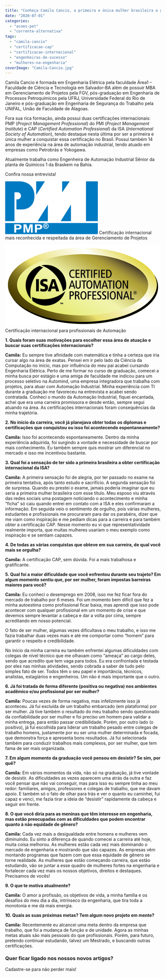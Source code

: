 ```yaml
---
title: "Conheça Camila Cancio, a primeira e única mulher brasileira a ganhar a certificação CAP"
date: "2020-07-01"
categories: 
  - "acoes-pet"
  - "corrente-alternativa"
tags: 
  - "camila-cancio"
  - "certificacao-cap"
  - "certificacao-internacional"
  - "engenheiras-de-sucesso"
  - "mulheres-na-engenharia"
coverImage: "Camila-Cancio.jpg"
---
```


Camila Cancio é formada em Engenharia Elétrica pela faculdade Área1 – Faculdade de Ciência e Tecnologia em Salvador-BA além de possuir MBA em Gerenciamento de Projetos pela FGV, pós-graduação em Engenharia de Processos Petroquímicos pela UFRJ, Universidade Federal do Rio de Janeiro e pós-graduação em Engenharia de Segurança do Trabalho pela UNIFAL, União de Faculdade de Alagoas. 

Fora sua rica formação, ainda possui duas certificações internacionais: PMP (_Project Management Professional_) do PMI (_Project Management Institute_) e CAP (_Certified Automation Professional_) da ISA (_International Society of Automation_), tendo destaque nesta última por ser a primeira e única mulher a conquistar essa certificação no Brasil. Possui também 14 anos de experiência na área de automação industrial, tendo atuado em empresas como Petrobrás e Yokogawa. 

Atualmente trabalha como Engenheira de Automação Industrial Sênior da planta de Químicos 1 da Braskem na Bahia.

Confira nossa entrevista!

![](images/PMP.png) Certificação internacional mais reconhecida e respeitada da área de Gerenciamento de Projetos


![](images/CAP2.0.jpg) Certificação internacional para profissionais de Automação

**1\. Quais foram suas motivações para escolher essa área de atuação e buscar suas certificações internacionais?**

**Camila:** Eu sempre tive afinidade com matemática e tinha a certeza que iria cursar algo na área de exatas. Pensei em ir pelo lado da Ciência da Computação no início, mas por influência do meu pai acabei cursando Engenharia Elétrica. Perto de me formar no curso de graduação, comecei a minha busca por estágio e uma amiga de faculdade me indicou para um processo seletivo na Automind, uma empresa integradora que trabalha com projetos, para atuar com Automação Industrial. Minha experiência com TI durante a graduação me favoreceu na entrevista e acabei sendo contratada. Conheci o mundo da Automação Industrial, fiquei encantada, achei que era uma carreira promissora e desde então, sempre segui atuando na área. As certificações internacionais foram consequências da minha trajetória.

**2\. No início da carreira, você já planejava obter todas os diplomas e certificações que conquistou ou isso foi acontecendo espontaneamente?**

**Camila:** Isso foi acontecendo espontaneamente. Dentro da minha experiência adquirida, foi surgindo a vontade e necessidade de buscar por mais conhecimento. Eu também sempre quis mostrar um diferencial no mercado e isso me incentivou bastante.

**3\. Qual foi a sensação de ter sido a primeira brasileira a obter certificação internacional da ISA?**

**Camila:** A primeira sensação foi de alegria, por ter passado no exame na primeira tentativa, após tanto estudo e sacrifício. A segunda sensação foi de surpresa. Quando eu prestei o exame, jamais poderia imaginar que eu seria a primeira mulher brasileira com esse título. Meu esposo viu através das redes sociais uma postagem noticiando o acontecimento e minha “ficha” só caiu quando entrei em contato com a ISA e eles confirmaram a informação. Em seguida veio o sentimento de orgulho, pois várias mulheres, estudantes e profissionais me procuraram para dar os parabéns, dizer que me viam como inspiração e me pediam dicas para a carreira e para também obter a certificação CAP. Nesse momento eu vi que representatividade realmente importa, que muitas mulheres usariam o meu exemplo como inspiração e se sentiam capazes.

**4\. De todas as várias conquistas que obteve em sua carreira, de qual você mais se orgulha?**

**Camila:** A certificação CAP, sem dúvida. Foi a mais trabalhosa e gratificante.

**5\. Qual foi a maior dificuldade que você enfrentou durante seu trajeto? Em algum momento sentiu que, por ser mulher, foram impostas barreiras maiores para você?**

**Camila:** Eu conheci o desemprego em 2008, isso me fez ficar fora do mercado de trabalho por 6 meses. Foi um momento bem difícil que fez a minha autoestima como profissional ficar baixa, mas aprendi que isso pode acontecer com qualquer profissional em um momento de crise e que devemos sempre levantar a cabeça e dar a volta por cima, sempre acreditando em nosso potencial.

O fato de ser mulher, algumas vezes dificultava o meu trabalho, e isso me fazia trabalhar duas vezes mais e até me comportar como “homem” para garantir o respeito e credibilidade. 

No início da minha carreira eu também enfrentei algumas dificuldades com colegas de nível técnico que me olhavam como “ameaça” ao cargo deles, sendo que acredito que tem vaga para todos. Eu era confrontada e testada por eles nas minhas atividades, sendo cobrada a saber de tudo pelo simples fato de ser. Todos têm o seu papel e importância, técnicos, analistas, estagiários e engenheiros. Um não é mais importante que o outro.

**6\. Já foi tratada de forma diferente (positiva ou negativa) nos ambientes acadêmico e/ou profissional por ser mulher?**

**Camila:** Poucas vezes de forma negativa, mas infelizmente isso já aconteceu. Já fui excluída de um trabalho embarcado (em plataforma) por ser mulher. Já tive também o resultado do meu trabalho sendo questionado da confiabilidade por ser mulher e foi preciso um homem para validar a minha entrega, para então passar credibilidade. Porém, por outro lado (o positivo), já fui escolhida para liderar um trabalho pesado entre colegas de trabalho homens, justamente por eu ser uma mulher determinada e focada, que demonstra força e apresenta bons resultados. Já fui selecionada também para conduzir trabalhos mais complexos, por ser mulher, que tem fama de ser mais organizada.

**7\. Em algum momento da graduação você pensou em desistir? Se sim, por quê?**

**Camila:** Em vários momentos da vida, não só na graduação, já tive vontade de desistir. As dificuldades as vezes aparecem uma atrás da outra e faz você pensar que não vai conseguir, mas para isso eu sempre tinha ao meu redor: familiares, amigos, professores e colegas de trabalho, que me davam apoio. E também só o fato de olhar para trás e ver o quanto eu caminhei, fui capaz e venci, me fazia tirar a ideia de “desistir” rapidamente da cabeça e seguir em frente.

**8\. O que você diria para as meninas que têm interesse em engenharia, mas estão preocupadas com as dificuldades que podem encontrar quanto à não equidade de gênero?**

**Camila:** Cada vez mais a desigualdade entre homens e mulheres vem diminuindo. Eu sinto a diferença de quando comecei a carreira até hoje, muita coisa melhorou. As mulheres estão cada vez mais dominando o mercado de engenharia e mostrando que são capazes. As empresas vêm montando programas que fazem com que essa equidade de gênero se torne realidade. As mulheres que estão começando carreira, que estão estudando, vão se juntar a esse quadro de mulheres fortes na engenharia e fortalecer cada vez mais os nossos objetivos, direitos e destaques. Precisamos de vocês!

**9\. O que te motiva atualmente?**

**Camila:** O amor a profissão, os objetivos de vida, a minha família e os desafios do meu dia a dia, intrínseco da engenharia, que tira toda a monotonia e me dá mais energia.

**10\. Quais as suas próximas metas? Tem algum novo projeto em mente?**

**Camila:** Recentemente eu alcancei uma meta dentro da empresa que trabalho, que foi a mudança de função e de unidade. Agora as minhas metas atuais são mais pessoais do que profissionais. Porém, para futuro, pretendo continuar estudando, talvez um Mestrado, e buscando outras certificações.

### Quer ficar ligado nos nossos novos artigos?

Cadastre-se para não perder mais!
